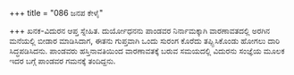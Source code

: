 +++
title = "086 ಜನಪ ಕೇಳೈ"

+++
ಖನಕ-ವಿದುರನ ಆಪ್ತ ಸ್ನೇಹಿತ. ದುರ್ಯೋಧನನು ಪಾಂಡವರ ನಿರ್ನಾಮಕ್ಕಾಗಿ ವಾರಣಾವತದಲ್ಲಿ ಅರಗಿನ ಮನೆಯಲ್ಲಿ ಬೀಡಾರ ಮಾಡಿಸಿದಾಗ, ಈತನು ಗುಪ್ತವಾಗಿ ಒಂದು ಸುರಂಗ ಕೊರೆದು ತಪ್ಪ್ಪಿಸಿಕೊಂಡು ಹೋಗಲು ದಾರಿ ಸಿದ್ಧಪಡಿಸಿದನು. ಪಾಂಡವರು ಹಸ್ತಿನಾವತಿಯಿಂದ ವಾರಣಾವತಕ್ಕೆ ಬರುವ ಸಮಯದಲ್ಲಿ ವಿದುರನು ಸಂಜ್ಞೆಯ ಮೂಲಕ ಇದರ ಬಗ್ಗೆ ಪಾಂಡವರ ಗಮನಕ್ಕೆ ತಂದಿದ್ದನು.